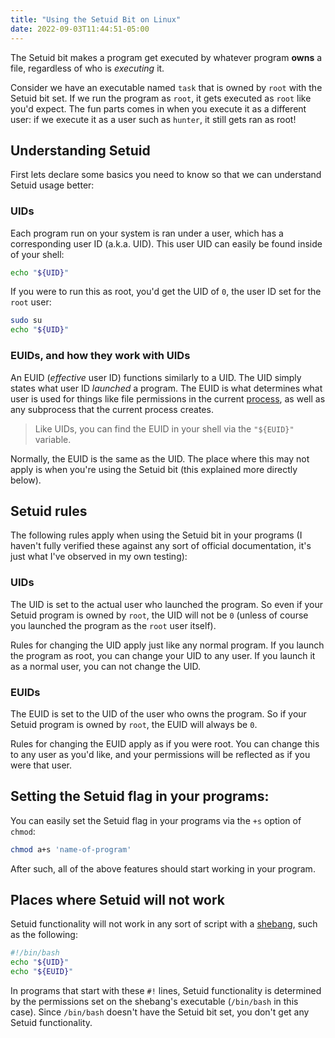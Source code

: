 ```yaml
---
title: "Using the Setuid Bit on Linux"
date: 2022-09-03T11:44:51-05:00
---
```


The Setuid bit makes a program get executed by whatever program **owns** a file, regardless of who is *executing* it.

Consider we have an executable named `task` that is owned by `root` with the Setuid bit set. If we run the program as `root`, it gets executed as `root` like you'd expect. The fun parts comes in when you execute it as a different user: if we execute it as a user such as `hunter`, it still gets ran as root!

## Understanding Setuid
First lets declare some basics you need to know so that we can understand Setuid usage better:

### UIDs
Each program run on your system is ran under a user, which has a corresponding user ID (a.k.a. UID). This user UID can easily be found inside of your shell:

```sh
echo "${UID}"
```

If you were to run this as root, you'd get the UID of `0`, the user ID set for the `root` user:

```sh
sudo su
echo "${UID}"
```

### EUIDs, and how they work with UIDs
An EUID (*effective* user ID) functions similarly to a UID. The UID simply states what user ID *launched* a program. The EUID is what determines what user is used for things like file permissions in the current [process](https://www.redhat.com/sysadmin/linux-command-basics-7-commands-process-management), as well as any subprocess that the current process creates.

> Like UIDs, you can find the EUID in your shell via the `"${EUID}"` variable.

Normally, the EUID is the same as the UID. The place where this may not apply is when you're using the Setuid bit (this explained more directly below).

## Setuid rules
The following rules apply when using the Setuid bit in your programs (I haven't fully verified these against any sort of official documentation, it's just what I've observed in my own testing):

### UIDs
The UID is set to the actual user who launched the program. So even if your Setuid program is owned by `root`, the UID will not be `0` (unless of course you launched the program as the `root` user itself).

Rules for changing the UID apply just like any normal program. If you launch the program as root, you can change your UID to any user. If you launch it as a normal user, you can not change the UID.

### EUIDs
The EUID is set to the UID of the user who owns the program. So if your Setuid program is owned by `root`, the EUID will always be `0`.

Rules for changing the EUID apply as if you were root. You can change this to any user as you'd like, and your permissions will be reflected as if you were that user.

## Setting the Setuid flag in your programs:
You can easily set the Setuid flag in your programs via the `+s` option of `chmod`:

```sh
chmod a+s 'name-of-program'
```

After such, all of the above features should start working in your program.

## Places where Setuid will not work
Setuid functionality will not work in any sort of script with a [shebang](https://linuxhandbook.com/shebang), such as the following:

```sh
#!/bin/bash
echo "${UID}"
echo "${EUID}"
```

In programs that start with these `#!` lines, Setuid functionality is determined by the permissions set on the shebang's executable (`/bin/bash` in this case). Since `/bin/bash` doesn't have the Setuid bit set, you don't get any Setuid functionality.